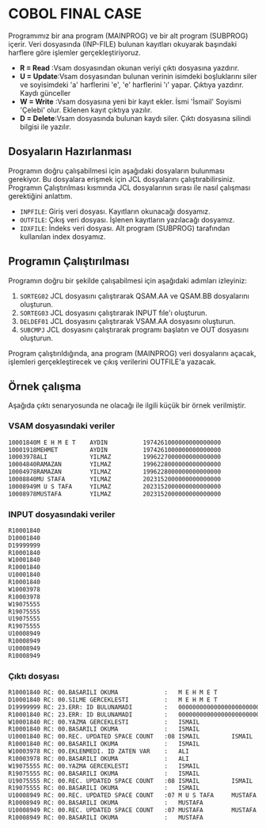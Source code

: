 # COBOL FINAL CASE

Programımız bir ana program (MAINPROG) ve bir alt program (SUBPROG) içerir. Veri dosyasında (INP-FILE) bulunan kayıtları okuyarak başındaki harflere göre işlemler gerçekleştiriyoruz. 
- **R = Read**  :Vsam dosyasından okunan veriyi çıktı dosyasına yazdırır.
- **U = Update**:Vsam dosyasından bulunan verinin isimdeki boşluklarını siler ve soyisimdeki 'a' harflerini 'e', 'e' harflerini 'ı' yapar. Çıktıya yazdırır. Kaydı günceller
- **W = Write** :Vsam dosyasına yeni bir kayıt ekler. İsmi 'İsmail' Soyismi 'Çelebi' olur. Eklenen kayıt çıktıya yazılır.
- **D = Delete**:Vsam dosyasında bulunan kaydı siler. Çıktı dosyasına silindi bilgisi ile yazılır.

## Dosyaların Hazırlanması

Programın doğru çalışabilmesi için aşağıdaki dosyaların bulunması gerekiyor. Bu dosyalara erişmek için JCL dosyalarını çalıştırabilirsiniz. Programın Çalıştırılması kısmında JCL dosyalarının sırası ile nasıl çalışması gerektiğini anlattım. 

- `INPFILE`: Giriş veri dosyası. Kayıtların okunacağı dosyamız.
- `OUTFILE`: Çıkış veri dosyası. İşlenen kayıtların yazılacağı dosyamız.
- `IDXFILE`: İndeks veri dosyası. Alt program (SUBPROG) tarafından kullanılan index dosyamız.


## Programın Çalıştırılması

Programın doğru bir şekilde çalışabilmesi için aşağıdaki adımları izleyiniz:

1. `SORTEG02` JCL dosyasını çalıştırarak QSAM.AA ve QSAM.BB dosyalarını oluşturun.
2. `SORTEG03` JCL dosyasını çalıştırarak INPUT fıle'ı oluşturun.
3. `DELDEF01` JCL dosyasını çalıştırarak VSAM.AA dosyasını oluşturun.
4. `SUBCMPJ` JCL dosyasını çalıştırarak programı başlatın ve OUT dosyasını oluşturun.

Program çalıştırıldığında, ana program (MAINPROG) veri dosyalarını açacak, işlemleri gerçekleştirecek ve çıkış verilerini OUTFILE'a yazacak.

## Örnek çalışma

Aşağıda çıktı senaryosunda ne olacağı ile ilgili küçük bir örnek verilmiştir.

### VSAM dosyasındaki veriler

```bash
10001840M E H M E T    AYDIN          1974261000000000000000
10001918MEHMET         AYDIN          1974261000000000000000
10003978ALI            YILMAZ         1996227000000000000000
10004840RAMAZAN        YILMAZ         1996228000000000000000
10004978RAMAZAN        YILMAZ         1996228000000000000000
10008840MU STAFA       YILMAZ         2023152000000000000000
10008949M U S TAFA     YILMAZ         2023152000000000000000
10008978MUSTAFA        YILMAZ         2023152000000000000000
```
### INPUT dosyasındaki veriler

```bash
R10001840
D10001840
D19999999
R10001840
W10001840
R10001840
U10001840
R10001840
W10003978
R10003978
W19075555
R19075555
U19075555
R19075555
U10008949
R10008949
U10008949
R10008949
```
### Çıktı dosyası

```bash
R10001840 RC: 00.BASARILI OKUMA             :   M E H M E T                   AYDIN                         
D10001840 RC: 00.SILME GERCEKLESTI          :   M E H M E T                   AYDIN                         
D19999999 RC: 23.ERR: ID BULUNAMADI         :   000000000000000000000000000000000000000000000000000000000000
R10001840 RC: 23.ERR: ID BULUNAMADI         :   000000000000000000000000000000000000000000000000000000000000
W10001840 RC: 00.YAZMA GERCEKLESTI          :   ISMAIL                        CELEBI                        
R10001840 RC: 00.BASARILI OKUMA             :   ISMAIL                        CELEBI                        
U10001840 RC: 00.REC. UPDATED SPACE COUNT   :08 ISMAIL         ISMAIL         CELEBI         CILIBI         
R10001840 RC: 00.BASARILI OKUMA             :   ISMAIL                        CILIBI                        
W10003978 RC: 00.EKLENMEDI. ID ZATEN VAR    :   ALI                           YILMAZ                        
R10003978 RC: 00.BASARILI OKUMA             :   ALI                           YILMAZ                        
W19075555 RC: 00.YAZMA GERCEKLESTI          :   ISMAIL                        CELEBI                        
R19075555 RC: 00.BASARILI OKUMA             :   ISMAIL                        CELEBI                        
U19075555 RC: 00.REC. UPDATED SPACE COUNT   :08 ISMAIL         ISMAIL         CELEBI         CILIBI         
R19075555 RC: 00.BASARILI OKUMA             :   ISMAIL                        CILIBI                        
U10008949 RC: 00.REC. UPDATED SPACE COUNT   :07 M U S TAFA     MUSTAFA        YILMAZ         YILMEZ         
R10008949 RC: 00.BASARILI OKUMA             :   MUSTAFA                       YILMEZ                        
U10008949 RC: 00.REC. UPDATED SPACE COUNT   :07 MUSTAFA        MUSTAFA        YILMEZ         YILMIZ         
R10008949 RC: 00.BASARILI OKUMA             :   MUSTAFA                       YILMIZ                        
```
